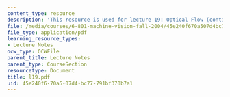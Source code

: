 ```yaml
---
content_type: resource
description: 'This resource is used for lecture 19: Optical Flow (continued).'
file: /media/courses/6-801-machine-vision-fall-2004/45e240f670a507d4bc77791bf370b7a1_l19.pdf
file_type: application/pdf
learning_resource_types:
- Lecture Notes
ocw_type: OCWFile
parent_title: Lecture Notes
parent_type: CourseSection
resourcetype: Document
title: l19.pdf
uid: 45e240f6-70a5-07d4-bc77-791bf370b7a1
---
```

